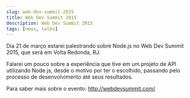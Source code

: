```yaml
---
slug: web-dev-summit-2015
title: Web Dev Summit 2015
description: Web Dev Summit 2015
tags: [news, talks]
---
```


Dia 21 de março estarei palestrando sobre Node.js no Web Dev Summit 2015, que será em Volta Redonda, RJ.

Falarei um pouco sobre a experiência que tive em um projeto de API utilizando Node.js, desde o motivo por ter o escolhido, passando pelo processo de desenvolvimento até seus resultados.

<!--truncate-->

Para saber mais sobre o evento: http://webdevsummit.com/
